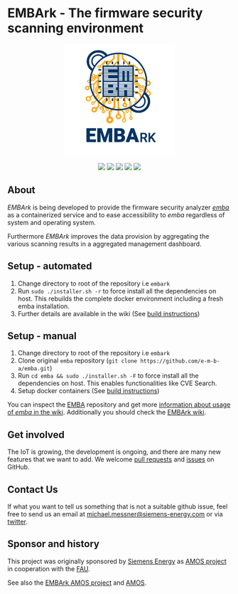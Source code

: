 # EMBArk - The firmware security scanning environment <br>


<p align="center">
  <img src="./documentation/embark.svg" alt="" width="250"/>
</p>
<p align="center">
  <a href="https://github.com/e-m-b-a/embark/blob/master/LICENSE"><img src="https://img.shields.io/github/license/e-m-b-a/embark?label=License"></a>
  <a href="https://img.shields.io/badge/python-3.7+-blue.svg"><img src="https://img.shields.io/badge/python-3.7+-blue.svg"></a>
  <a href="https://github.com/e-m-b-a/embark/stargazers"><img src="https://img.shields.io/github/stars/e-m-b-a/embark?label=Stars"></a>
  <a href="https://github.com/e-m-b-a/embark/network/members"><img src="https://img.shields.io/github/forks/e-m-b-a/embark?label=Forks"></a>
  <a href="https://github.com/e-m-b-a/embark/graphs/contributors"><img src="https://img.shields.io/github/contributors/e-m-b-a/embark?color=9ea"></a>
</p>

## About

*EMBArk* is being developed to provide the firmware security analyzer *[emba](https://github.com/e-m-b-a/emba)* as a containerized service and to ease 
accessibility to *emba* regardless of system and operating system.

Furthermore *EMBArk* improves the data provision by aggregating the various scanning results in a aggregated management dashboard.

## Setup - automated
1. Change directory to root of the repository i.e `embark`
2. Run `sudo ./installer.sh -r` to force install all the dependencies on host. This rebuilds the complete docker environment including a fresh emba installation.
3. Further details are available in the wiki (See [build instructions](https://github.com/e-m-b-a/embark/wiki/Build-EMBArk))

## Setup - manual
1. Change directory to root of the repository i.e `embark`
2. Clone original `emba` repository (`git clone https://github.com/e-m-b-a/emba.git`)
3. Run `cd emba && sudo ./installer.sh -F` to force install all the dependencies on host. This enables functionalities like CVE Search.  
4. Setup docker containers (See [build instructions](https://github.com/e-m-b-a/embark/wiki/Build-EMBArk))

You can inspect the [EMBA](https://github.com/e-m-b-a/emba) repository and get more [information about usage of *emba* in the wiki](https://github.com/e-m-b-a/emba/wiki/Usage). Additionally you should check the [EMBArk wiki](https://github.com/e-m-b-a/embark/wiki).

## Get involved
The IoT is growing, the development is ongoing, and there are many new features that we want to add.
We welcome [pull requests](https://github.com/e-m-b-a/embark/pulls) and [issues](https://github.com/e-m-b-a/embark/issues) on GitHub.

## Contact Us
If what you want to tell us something that is not a suitable github issue, feel free to send us an email at <a href="mailto:michael.messner@siemens-energy.com">michael.messner@siemens-energy.com</a> or via <a href="https://twitter.com/s3cur1ty_de">twitter</a>.

## Sponsor and history
This project was originally sponsored by [Siemens Energy](https://www.siemens-energy.com/) as [AMOS project](https://oss.cs.fau.de/teaching/the-amos-project/) in cooperation with the [FAU](https://oss.cs.fau.de/).

See also the [EMBArk AMOS project](https://github.com/amosproj/amos2021ss01-emba-service) and [AMOS](https://github.com/amosproj).

